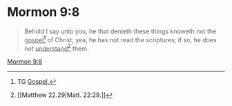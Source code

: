 # Mormon 9:8

> Behold I say unto you, he that denieth these things knoweth not the <u>gospel</u>[^a] of Christ; yea, he has not read the scriptures; if so, he does not <u>understand</u>[^b] them.

[Mormon 9:8](https://www.churchofjesuschrist.org/study/scriptures/bofm/morm/9?lang=eng&id=p8#p8)


[^a]: TG [Gospel.](https://www.churchofjesuschrist.org/study/scriptures/tg/gospel?lang=eng)
[^b]: [[Matthew 22.29|Matt. 22:29.]]
